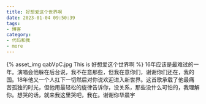 ```yaml
---
title: 好想爱这个世界啊
date: 2023-01-04 09:50:39
tags:
- 博客
category:
- 代码和我
- more
---
```

{% asset_img qabVpC.jpg This is 好想爱这个世界啊 %}
16年应该是最难过的一年。演唱会他躲在后台说，我不在意那些，但我在意你们，谢谢你们还在，我的国。18年他又一个人扛下一切然后对你说欢迎进入新世界。这首歌承载了他最痛苦孤独的时光，但他用最轻松的旋律告诉你，没关系，那些没什么可怕的，我理解你。想哭的话，就来我这里哭吧，我在。谢谢你华晨宇